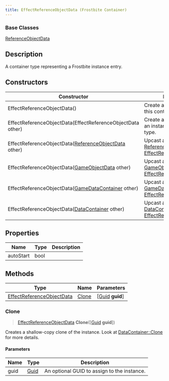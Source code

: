 ```yaml
---
title: EffectReferenceObjectData (Frostbite Container)
---
```

### Base Classes

[ReferenceObjectData](ReferenceObjectData)

## Description

A container type representing a Frostbite instance entry.

## Constructors

| Constructor                                                                          | Description                                                                                                                               |
| ------------------------------------------------------------------------------------ | ----------------------------------------------------------------------------------------------------------------------------------------- |
| EffectReferenceObjectData()                                                          | Create a new instance of this container type.                                                                                             |
| EffectReferenceObjectData(EffectReferenceObjectData other)                           | Create a reference copy of an instance of the same type.                                                                                  |
| EffectReferenceObjectData([ReferenceObjectData](ReferenceObjectData) other)          | Upcast an instance of type [ReferenceObjectData](ReferenceObjectData) to [EffectReferenceObjectData](EffectReferenceObjectData).          |
| EffectReferenceObjectData([GameObjectData](GameObjectData) other)                    | Upcast an instance of type [GameObjectData](GameObjectData) to [EffectReferenceObjectData](EffectReferenceObjectData).                    |
| EffectReferenceObjectData([GameDataContainer](GameDataContainer) other)              | Upcast an instance of type [GameDataContainer](GameDataContainer) to [EffectReferenceObjectData](EffectReferenceObjectData).              |
| EffectReferenceObjectData([DataContainer](/vext/ref/cls/shr/datacontainer) other) | Upcast an instance of type [DataContainer](/vext/ref/cls/shr/datacontainer) to [EffectReferenceObjectData](EffectReferenceObjectData). |

## Properties

| Name      | Type | Description |
| --------- | ---- | ----------- |
| autoStart | bool |             |

## Methods

| Type                                                   | Name            | Parameters                                     |
| ------------------------------------------------------ | --------------- | ---------------------------------------------- |
| [EffectReferenceObjectData](EffectReferenceObjectData) | [Clone](#clone) | \[[Guid](/vext/ref/cls/shr/guid) **guid**\] |

### Clone

> [EffectReferenceObjectData](EffectReferenceObjectData) **Clone**(\[[Guid](/vext/ref/cls/shr/guid) **guid**\])

Creates a shallow-copy clone of the instance. Look at [DataContainer::Clone](/vext/ref/cls/shr/datacontainer#clone) for more details.

#### Parameters

| Name | Type         | Description                                 |
| ---- | ------------ | ------------------------------------------- |
| guid | [Guid](Guid) | An optional GUID to assign to the instance. |
